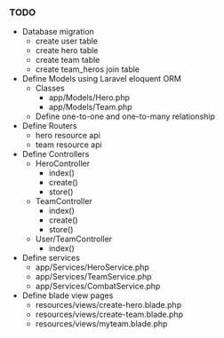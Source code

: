 ### TODO
- Database migration
    - create user table
    - create hero table
    - create team table
    - create team_heros join table
- Define Models using Laravel eloquent ORM
    - Classes
        - app/Models/Hero.php
        - app/Models/Team.php
    - Define one-to-one and one-to-many relationship
- Define Routers
    - hero resource api
    - team resource api
- Define Controllers
    - HeroController
        - index()
        - create()
        - store()
    - TeamController
        - index()
        - create()
        - store()
    - User/TeamController
        - index()
- Define services
    - app/Services/HeroService.php
    - app/Services/TeamService.php
    - app/Services/CombatService.php
- Define blade view pages
    - resources/views/create-hero.blade.php
    - resources/views/create-team.blade.php
    - resources/views/myteam.blade.php

